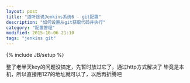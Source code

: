 ```yaml
---
layout: post
title: "道听途说Jenkins系统6 - git配置"
description: "如何设置从git获取代码并执行"
category: "配置管理"
modified: 2015-10-06 21:10
tags: "jenkins git"
---
```

{% include JB/setup %}

整了老半天key的问题没搞定，先暂时放过它了，通过http方式解决了
毕竟是本机，所以直接用127的地址就可以了，以后再折腾吧